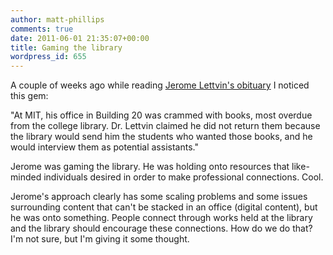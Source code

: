 ```yaml
---
author: matt-phillips
comments: true
date: 2011-06-01 21:35:07+00:00
title: Gaming the library
wordpress_id: 655
---
```


A couple of weeks ago while reading [Jerome Lettvin's obituary](http://articles.boston.com/2011-05-15/bostonglobe/29546405_1_mit-lsd-debate) I noticed this gem:

"At MIT, his office in Building 20 was crammed with books, most overdue from the college library. Dr. Lettvin claimed he did not return them because the library would send him the students who wanted those books, and he would interview them as potential assistants."

Jerome was gaming the library. He was holding onto resources that like-minded individuals desired in order to make professional connections. Cool.

Jerome's approach clearly has some scaling problems and some issues surrounding content that can't be stacked in an office (digital content), but he was onto something. People connect through works held at the library and the library should encourage these connections. How do we do that? I'm not sure, but I'm giving it some thought.
